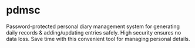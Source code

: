 # pdmsc
Password-protected personal diary management system for generating daily records &amp; adding/updating entries safely. High security ensures no data loss. Save time with this convenient tool for managing personal details.
